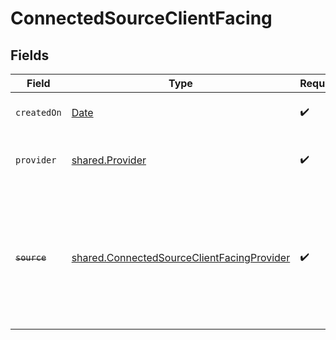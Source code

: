 # ConnectedSourceClientFacing


## Fields

| Field                                                                                                                   | Type                                                                                                                    | Required                                                                                                                | Description                                                                                                             |
| ----------------------------------------------------------------------------------------------------------------------- | ----------------------------------------------------------------------------------------------------------------------- | ----------------------------------------------------------------------------------------------------------------------- | ----------------------------------------------------------------------------------------------------------------------- |
| `createdOn`                                                                                                             | [Date](https://developer.mozilla.org/en-US/docs/Web/JavaScript/Reference/Global_Objects/Date)                           | :heavy_check_mark:                                                                                                      | When your item is created                                                                                               |
| `provider`                                                                                                              | [shared.Provider](../../../sdk/models/shared/provider.md)                                                               | :heavy_check_mark:                                                                                                      | The provider of this connected source.                                                                                  |
| ~~`source`~~                                                                                                            | [shared.ConnectedSourceClientFacingProvider](../../../sdk/models/shared/connectedsourceclientfacingprovider.md)         | :heavy_check_mark:                                                                                                      | : warning: ** DEPRECATED **: This will be removed in a future release, please migrate away from it as soon as possible. |